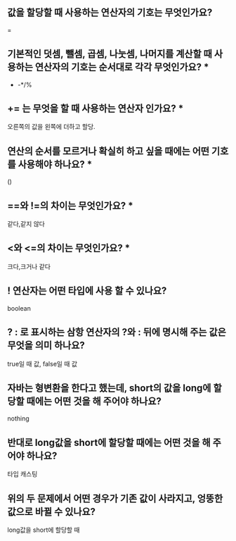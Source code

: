 ## 값을 할당할 때 사용하는 연산자의 기호는 무엇인가요?
= 
## 기본적인 덧셈, 뺄셈, 곱셈, 나눗셈, 나머지를 계산할 때 사용하는 연산자의 기호는 순서대로 각각 무엇인가요? *
+ -*/%
## += 는 무엇을 할 때 사용하는 연산자 인가요? *
오른쪽의 값을 왼쪽에 더하고 할당.
## 연산의 순서를 모르거나 확실히 하고 싶을 때에는 어떤 기호를 사용해야 하나요? *
()
## ==와 !=의 차이는 무엇인가요? *
같다,같지 않다
## <와 <=의 차이는 무엇인가요? *
크다,크거나 같다
## ! 연산자는 어떤 타입에 사용 할 수 있나요?
boolean
## ? : 로 표시하는 삼항 연산자의 ?와 : 뒤에 명시해 주는 값은 무엇을 의미 하나요?
true일 때 값, false일 때 값
## 자바는 형변환을 한다고 했는데, short의 값을 long에 할당할 때에는 어떤 것을 해 주어야 하나요?
nothing
## 반대로 long값을 short에 할당할 때에는 어떤 것을 해 주어야 하나요?
타입 캐스팅
## 위의 두 문제에서 어떤 경우가 기존 값이 사라지고, 엉뚱한 값으로 바뀔 수 있나요?
long값을 short에 할당할 때
